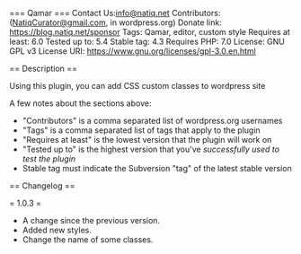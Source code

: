 === Qamar ===
Contact Us:info@natiq.net
Contributors: (NatiqCurator@gmail.com, in wordpress.org)
Donate link: https://blog.natiq.net/sponsor
Tags: Qamar, editor, custom style
Requires at least: 6.0
Tested up to: 5.4
Stable tag: 4.3
Requires PHP: 7.0
License: GNU GPL v3
License URI: https://www.gnu.org/licenses/gpl-3.0.en.html

== Description ==

Using this plugin, you can add CSS custom classes to wordpress site

A few notes about the sections above:

- "Contributors" is a comma separated list of wordpress.org usernames
- "Tags" is a comma separated list of tags that apply to the plugin
- "Requires at least" is the lowest version that the plugin will work on
- "Tested up to" is the highest version that you've _successfully used to test the plugin_
- Stable tag must indicate the Subversion "tag" of the latest stable version

== Changelog ==

= 1.0.3 =

- A change since the previous version.
- Added new styles.
- Change the name of some classes.
